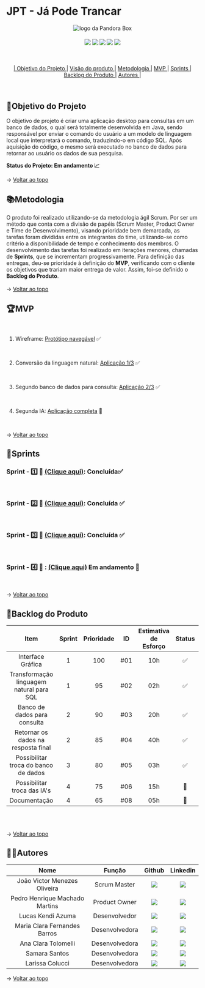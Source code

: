 <span id="topo">

# **JPT - Já Pode Trancar**
<p align="center">
      <img src="https://pixelplex.io/wp-content/uploads/2024/01/llm-applications-main.jpg" alt="logo da Pandora Box">
<br>
<h4 align="center">
 <a href="https://trello.com/pt-BR?&aceid=&adposition=&adgroup=148159506607&campaign=19269516466&creative=641463051732&device=c&keyword=trello&matchtype=e&network=g&placement=&ds_kids=p74543507295&ds_e=GOOGLE&ds_eid=700000001557344&ds_e1=GOOGLE&gad=1&gclid=CjwKCAjw6IiiBhAOEiwALNqncf7LMdvvHQRYfJqN7Ar6MpY06WXKkjGvjZkDdOoWDNWaCxJubX9smRoCqZoQAvD_BwE&gclsrc=aw.ds" target="_blank"><img src="https://img.shields.io/badge/-Trello-%230077B5?style=for-the-badge&logo=Trello&logoColor=dark-blue" target="_blank"></a>   <a href="https://www.figma.com" target="_blank"><img src="https://img.shields.io/badge/-Figma-%23E4405F?style=for-the-badge&logo=Figma&logoColor=white" target="_blank"></a> <a href="https://www.java.com/pt-BR/" target="_blank"><img src="https://img.shields.io/badge/java-%23ED8B00.svg?style=for-the-badge&logo=openjdk&logoColor=white" target="_blank"></a> <a href="https://www.jetbrains.com/pt-br/idea/" target="_blank"><img src="https://img.shields.io/badge/IntelliJIDEA-000000.svg?style=for-the-badge&logo=intellij-idea&logoColor=white" target="_blank"></a> <a href="https://eclipseide.org/" target="_blank"><img src="https://img.shields.io/badge/Eclipse-FE7A16.svg?style=for-the-badge&logo=Eclipse&logoColor=white" target="_blank"></a> <a href="https://www.docker.com/" target="_blank">
</h4>
<br>

<p align="center">
    |
  <a href ="#objetivo-do-projeto">  Objetivo do Projeto </a>  |     
  <a href ="#visaoproduto"> Visão do produto </a>  |
  <a href ="#metodologia"> Metodologia </a>  |
  <a href ="#mvp"> MVP </a>  |
  <a href ="#sprints"> Sprints </a>  |
  <a href ="#backlog-do-produto"> Backlog do Produto </a>  | 
  <span id="objetivo-do-projeto">
  <a href ="#autores"> Autores </a>  |
</p>
</br>

## 📌Objetivo do Projeto

O objetivo de projeto é criar uma aplicação desktop para consultas em um banco de dados, o qual será totalmente desenvolvida em Java, sendo responsável por enviar o comando do usuário a um modelo de linguagem local que interpretará o comando, traduzindo-o em código SQL. Após aquisição do código, o mesmo será executado no banco de dados para retornar ao usuário os dados de sua pesquisa.

**Status do Projeto: Em andamento 📈**

→ [Voltar ao topo](#topo)
<br> 

<span id="metodologia">

## 📚Metodologia

O produto foi realizado utilizando-se da metodologia ágil Scrum. Por ser um método que conta com a divisão de papéis (Scrum Master, Product Owner e Time de Desenvolvimento), visando prioridade bem demarcada, as tarefas foram divididas entre os integrantes do time, utilizando-se como critério a disponibilidade de tempo e conhecimento dos membros.
O desenvolvimento das tarefas foi realizado em iterações menores, chamadas de **Sprints**, que se incrementam progressivamente. Para definição das entregas, deu-se prioridade à definição do **MVP**, verificando com o cliente os objetivos que trariam maior entrega de valor. Assim, foi-se definido o **Backlog do Produto**.
<br>
</br>
→ [Voltar ao topo](#topo)

<span id="mvp">

## 🏆**MVP**

<p align="center">
      
<br>

1. Wireframe: [Protótipo navegável](https://www.figma.com/file/EQds1W63Tm9lV74E8ufQbe/API-%2F-Programa-em-Java-Segundo-Semestre?type=design&node-id=0%3A1&mode=design&t=WCgB6kW0N30tEJZG-1) ✅

<br> 

2. Conversão da linguagem natural: [Aplicação 1/3](https://github.com/jvictormo/adsapi2/tree/main/API%20JPT) ✅

<br>

3. Segundo banco de dados para consulta: [Aplicação 2/3](https://github.com/jvictormo/adsapi2/blob/main/BD/bd2api.sql) ✅

<br>

4. Segunda IA: [Aplicação completa]()  🚧

<br>

→ [Voltar ao topo](#topo)

<span id="sprints">

## 📅Sprints 

### Sprint - 1️⃣ 🏃 [(Clique aqui)](https://github.com/jvictormo/adsapi2/tree/main/Documents/Sprints/Sprint_1):  Concluída✅
<br>

### Sprint - 2️⃣ 🏃 [(Clique aqui)](https://github.com/jvictormo/adsapi2/tree/main/Documents/Sprints/Sprint_2):  Concluída ✅
<br>

### Sprint - 3️⃣ 🏃 [(Clique aqui)](https://github.com/jvictormo/adsapi2/tree/main/Documents/Sprints/Sprint_3):  Concluída ✅
<br>

### Sprint - 4️⃣ 🏃 : [(Clique aqui)]() Em andamento 🚧
<br>


→ [Voltar ao topo](#topo)

<span id="backlog-do-produto">

## 🌱Backlog do Produto

| Item  | Sprint | Prioridade  | ID | Estimativa de Esforço | Status | Data de Entrega |
|:-------------------------------------------:|:-----------:|:-------------:|:----:|:-----:|:---:|:-----:|
| Interface Gráfica   |  1      | 100                | #01 | 10h | ✅  |  14/04/2024            |
| Transformação linguagem natural para SQL   | 1      | 95                | #02 | 02h | ✅ |  14/04/2024            |    
| Banco de dados para consulta   |  2      | 90                | #03 | 20h | ✅  |  05/05/2024            |    
| Retornar os dados na resposta final  | 2      | 85                | #04 | 40h | ✅  |  05/05/2024            |    
| Possibilitar troca do banco de dados   | 3      | 80                | #05 | 03h | ✅  |  05/05/2024            |    
| Possibilitar troca das IA's   | 4      | 75                | #06 | 15h | 🚧  |  26/05/2024            |    
| Documentação   |  4      | 65                | #08 | 05h | 🚧  |  16/06/2024            |    

<br>
<br>

→ [Voltar ao topo](#topo)

<span id="autores">

## 👨‍💻**Autores** 

|      Nome      |    Função       |                            Github                             |                           Linkedin                           |
| :--------------: | :-----------: | :----------------------------------------------------------: | :----------------------------------------------------------: |
|  João Victor Menezes Oliveira     | Scrum Master  | <a href="https://github.com/jvictoroliv"><img src="https://img.shields.io/badge/GitHub-100000?style=for-the-badge&logo=github&logoColor=white"></a> | <a href="https://www.linkedin.com/in/joão-victor-menezes-88a6b9264/"><img src="https://img.shields.io/badge/LinkedIn-0077B5?style=for-the-badge&logo=linkedin&logoColor=white"></a> |
|  Pedro Henrique Machado Martins    | Product Owner | <a href="https://github.com/PedrooMachado23"><img src="https://img.shields.io/badge/GitHub-100000?style=for-the-badge&logo=github&logoColor=white"></a> | <a href="https://www.linkedin.com/in/pedro-henrique-machado-martins-42786227a/"><img src="https://img.shields.io/badge/LinkedIn-0077B5?style=for-the-badge&logo=linkedin&logoColor=white"></a> |
| Lucas Kendi Azuma | Desenvolvedor | <a href="https://github.com/LucsKendi"><img src="https://img.shields.io/badge/GitHub-100000?style=for-the-badge&logo=github&logoColor=white"></a> | <a href="https://www.linkedin.com/in/lucas-kendi-azuma-70388b10a/"><img src="https://img.shields.io/badge/LinkedIn-0077B5?style=for-the-badge&logo=linkedin&logoColor=white"></a> |
| Maria Clara Fernandes Barros  | Desenvolvedora | <a href="https://github.com/claramfb"><img src="https://img.shields.io/badge/GitHub-100000?style=for-the-badge&logo=github&logoColor=white"></a> | <a href="https://www.linkedin.com/in/maria-clara-fernandes-barros-35a4b1259"><img src="https://img.shields.io/badge/LinkedIn-0077B5?style=for-the-badge&logo=linkedin&logoColor=white"></a> |
| Ana Clara Tolomelli  | Desenvolvedora | <a href="https://github.com/ninabtolo"><img src="https://img.shields.io/badge/GitHub-100000?style=for-the-badge&logo=github&logoColor=white"></a> | <a href="http://www.linkedin.com/in/anaclaratolomelli"><img src="https://img.shields.io/badge/LinkedIn-0077B5?style=for-the-badge&logo=linkedin&logoColor=white"></a> |
| Samara Santos  | Desenvolvedora | <a href="https://github.com/SamaraSantos03"><img src="https://img.shields.io/badge/GitHub-100000?style=for-the-badge&logo=github&logoColor=white"></a> | <a href="https://www.linkedin.com/in/samara-de-paula-santos-89b6022b7/?utm_source=share&utm_campaign=share_via&utm_content=profile&utm_medium=android_app"><img src="https://img.shields.io/badge/LinkedIn-0077B5?style=for-the-badge&logo=linkedin&logoColor=white"></a> |
| Larissa Colucci  | Desenvolvedora | <a href="https://github.com/LarissaCGomes"><img src="https://img.shields.io/badge/GitHub-100000?style=for-the-badge&logo=github&logoColor=white"></a> | <a href="https://www.linkedin.com/in/larissa-colucci-996393295/"><img src="https://img.shields.io/badge/LinkedIn-0077B5?style=for-the-badge&logo=linkedin&logoColor=white"></a> |

→ [Voltar ao topo](#topo)
